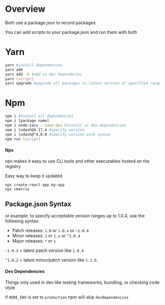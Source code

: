 # Overview

Both use a package.json to record packages 

You can add scripts to your package.json and run them with both

# Yarn

```bash
yarn #install dependencies
yarn add
yarn add -D #add as dev dependecies
yarn [script]
yarn upgrade #upgrade all packages to latest version of specified range
```

# Npm

```bash
npm i #Install all dependencies
npm i [package name]
npm i node-sass --save-dev #install as dev-dependencies
npm i lodash@4.17.4 #specify version
npm i lodash@^4.0.0 #specify version with syntax
npm run [script]
```

#### Npx

npx makes it easy to use CLI tools and other executables hosted on the registry

Easy way to keep it updated

```
npx create-react-app my-app
npx cmatrix
```

## Package.json Syntax

or example, to specify acceptable version ranges up to 1.0.4, use the following syntax:

- Patch releases: `1.0` or `1.0.x` or `~1.0.4`
- Minor releases: `1` or `1.x` or `^1.0.4`
- Major releases: `*` or `x`

`~1.0.2` = latest patch version like `1.0.4`

 `^1.0.2` = latest minor/patch version like `1.1.0`.

#### Dev Dependencies

Things only used in dev like testing frameworks, bundling, or checking code style

 if `NODE_ENV` is set to `production` npm will skip `devDependencies`